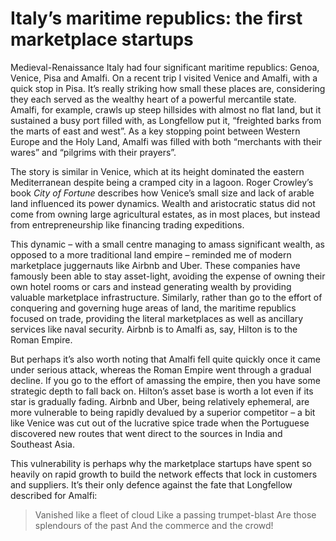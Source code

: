 # Italy’s maritime republics: the first marketplace startups

Medieval-Renaissance Italy had four significant maritime republics: Genoa, Venice, Pisa and Amalfi. On a recent trip I visited Venice and Amalfi, with a quick stop in Pisa. It’s really striking how small these places are, considering they each served as the wealthy heart of a powerful mercantile state. Amalfi, for example, crawls up steep hillsides with almost no flat land, but it sustained a busy port filled with, as Longfellow put it, “freighted barks from the marts of east and west”. As a key stopping point between Western Europe and the Holy Land, Amalfi was filled with both “merchants with their wares” and “pilgrims with their prayers”.

The story is similar in Venice, which at its height dominated the eastern Mediterranean despite being a cramped city in a lagoon. Roger Crowley’s book _City of Fortune_ describes how Venice’s small size and lack of arable land influenced its power dynamics. Wealth and aristocratic status did not come from owning large agricultural estates, as in most places, but instead from entrepreneurship like financing trading expeditions.

This dynamic – with a small centre managing to amass significant wealth, as opposed to a more traditional land empire – reminded me of modern marketplace juggernauts like Airbnb and Uber. These companies have famously been able to stay asset-light, avoiding the expense of owning their own hotel rooms or cars and instead generating wealth by providing valuable marketplace infrastructure. Similarly, rather than go to the effort of conquering and governing huge areas of land, the maritime republics focused on trade, providing the literal marketplaces as well as ancillary services like naval security. Airbnb is to Amalfi as, say, Hilton is to the Roman Empire.

But perhaps it’s also worth noting that Amalfi fell quite quickly once it came under serious attack, whereas the Roman Empire went through a gradual decline. If you go to the effort of amassing the empire, then you have some strategic depth to fall back on. Hilton’s asset base is worth a lot even if its star is gradually fading. Airbnb and Uber, being relatively ephemeral, are more vulnerable to being rapidly devalued by a superior competitor – a bit like Venice was cut out of the lucrative spice trade when the Portuguese discovered new routes that went direct to the sources in India and Southeast Asia.

This vulnerability is perhaps why the marketplace startups have spent so heavily on rapid growth to build the network effects that lock in customers and suppliers. It’s their only defence against the fate that Longfellow described for Amalfi:
> Vanished like a fleet of cloud
> Like a passing trumpet-blast
> Are those splendours of the past
> And the commerce and the crowd!
